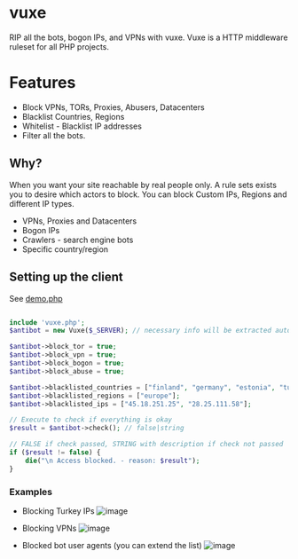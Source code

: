 # vuxe
RIP all the bots, bogon IPs, and VPNs with vuxe.
Vuxe is a HTTP middleware ruleset for all PHP projects.

# Features
- Block VPNs, TORs, Proxies, Abusers, Datacenters
- Blacklist Countries, Regions
- Whitelist - Blacklist IP addresses
- Filter all the bots.

## Why?
When you want your site reachable by real people only.
A rule sets exists you to desire which actors to block.
You can block Custom IPs, Regions and different IP types.

- VPNs, Proxies and Datacenters
- Bogon IPs 
- Crawlers - search engine bots
- Specific country/region

## Setting up the client
See [demo.php](https://github.com/arshx86/vuxe/blob/main/demo.php)

```php

include 'vuxe.php';
$antibot = new Vuxe($_SERVER); // necessary info will be extracted auto

$antibot->block_tor = true;
$antibot->block_vpn = true;
$antibot->block_bogon = true;
$antibot->block_abuse = true;

$antibot->blacklisted_countries = ["finland", "germany", "estonia", "turkey"];
$antibot->blacklisted_regions = ["europe"];
$antibot->blacklisted_ips = ["45.18.251.25", "28.25.111.58"];

// Execute to check if everything is okay
$result = $antibot->check(); // false|string

// FALSE if check passed, STRING with description if check not passed
if ($result != false) {
    die("\n Access blocked. - reason: $result");
}

```

### Examples
- Blocking Turkey IPs
![image](https://github.com/arshx86/AntiBot-php/assets/85416153/9963a19d-955a-4b99-bba1-89c69318799c)

- Blocking VPNs 
![image](https://github.com/arshx86/AntiBot-php/assets/85416153/017190c6-e487-4918-a4c0-d88735837174)

- Blocked bot user agents (you can extend the list)
![image](https://github.com/arshx86/AntiBot-php/assets/85416153/d2ecc566-b568-4bb8-8951-9ef3bad36550)


